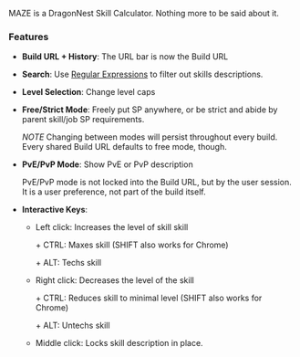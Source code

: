 MAZE is a DragonNest Skill Calculator. Nothing more to be said about it.

### Features

- **Build URL + History**: The URL bar is now the Build URL

- **Search**: Use [Regular Expressions](http://www.w3schools.com/jsref/jsref_obj_regexp.asp) to filter out skills descriptions.

- **Level Selection**: Change level caps

- **Free/Strict Mode**: Freely put SP anywhere, or be strict and abide by parent skill/job SP requirements.

  *NOTE* Changing between modes will persist throughout every build. Every shared Build URL defaults to free mode, though.

- **PvE/PvP Mode**: Show PvE or PvP description

  PvE/PvP mode is not locked into the Build URL, but by the user session. It is a user preference, not part of the build itself.

- **Interactive Keys**:

  - Left click: Increases the level of skill skill

    \+ CTRL: Maxes skill (SHIFT also works for Chrome)

    \+ ALT: Techs skill

  - Right click: Decreases the level of the skill

    \+ CTRL: Reduces skill to minimal level (SHIFT also works for Chrome)

    \+ ALT: Untechs skill

  - Middle click: Locks skill description in place.